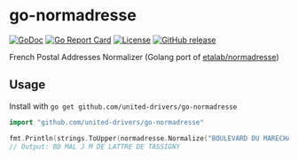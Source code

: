 # go-normadresse

[![GoDoc](https://godoc.org/github.com/united-drivers/go-normadresse?status.svg)](https://godoc.org/github.com/united-drivers/go-normadresse)
[![Go Report Card](https://goreportcard.com/badge/github.com/united-drivers/go-normadresse)](https://goreportcard.com/report/github.com/united-drivers/go-normadresse)
[![License](https://img.shields.io/github/license/united-drivers/go-normadresse.svg)](https://github.com/united-drivers/go-normadresse/blob/master/LICENSE)
[![GitHub release](https://img.shields.io/github/release/united-drivers/go-normadresse.svg)](https://github.com/united-drivers/go-normadresse/releases)

French Postal Addresses Normalizer (Golang port of [etalab/normadresse](https://github.com/etalab/normadresse))

## Usage

Install with `go get github.com/united-drivers/go-normadresse`

```go
import "github.com/united-drivers/go-normadresse"

fmt.Println(strings.ToUpper(normadresse.Normalize("BOULEVARD DU MARECHAL JEAN MARIE DE LATTRE DE TASSIGNY")))
// Output: BD MAL J M DE LATTRE DE TASSIGNY
```
